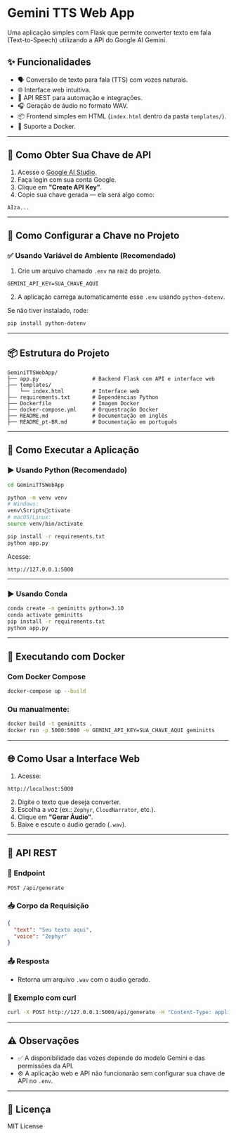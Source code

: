 
# Gemini TTS Web App

Uma aplicação simples com Flask que permite converter texto em fala (Text-to-Speech) utilizando a API do Google AI Gemini.

## ✨ Funcionalidades

- 🗣️ Conversão de texto para fala (TTS) com vozes naturais.
- 🌐 Interface web intuitiva.
- 🔗 API REST para automação e integrações.
- 🎧 Geração de áudio no formato WAV.
- 📦 Frontend simples em HTML (`index.html` dentro da pasta `templates/`).
- 🐳 Suporte a Docker.

---

## 🔑 Como Obter Sua Chave de API

1. Acesse o [Google AI Studio](https://aistudio.google.com/apikey).
2. Faça login com sua conta Google.
3. Clique em **"Create API Key"**.
4. Copie sua chave gerada — ela será algo como:

```
AIza...
```

---

## 🔐 Como Configurar a Chave no Projeto

### ✅ Usando Variável de Ambiente (Recomendado)

1. Crie um arquivo chamado `.env` na raiz do projeto.

```env
GEMINI_API_KEY=SUA_CHAVE_AQUI
```

2. A aplicação carrega automaticamente esse `.env` usando `python-dotenv`.

Se não tiver instalado, rode:

```bash
pip install python-dotenv
```

---

## 📦 Estrutura do Projeto

```
GeminiTTSWebApp/
├── app.py                 # Backend Flask com API e interface web
├── templates/
│   └── index.html         # Interface web
├── requirements.txt       # Dependências Python
├── Dockerfile             # Imagem Docker
├── docker-compose.yml     # Orquestração Docker
├── README.md              # Documentação em inglês
├── README_pt-BR.md        # Documentação em português
```

---

## 🚀 Como Executar a Aplicação

### ▶️ Usando Python (Recomendado)

```bash
cd GeminiTTSWebApp

python -m venv venv
# Windows:
venv\Scriptsctivate
# macOS/Linux:
source venv/bin/activate

pip install -r requirements.txt
python app.py
```

Acesse:

```
http://127.0.0.1:5000
```

---

### ▶️ Usando Conda

```bash
conda create -n geminitts python=3.10
conda activate geminitts
pip install -r requirements.txt
python app.py
```

---

## 🐳 Executando com Docker

### Com Docker Compose

```bash
docker-compose up --build
```

### Ou manualmente:

```bash
docker build -t geminitts .
docker run -p 5000:5000 -e GEMINI_API_KEY=SUA_CHAVE_AQUI geminitts
```

---

## 🌐 Como Usar a Interface Web

1. Acesse:

```
http://localhost:5000
```

2. Digite o texto que deseja converter.
3. Escolha a voz (ex.: `Zephyr`, `CloudNarrator`, etc.).
4. Clique em **"Gerar Áudio"**.
5. Baixe e escute o áudio gerado (`.wav`).

---

## 🔗 API REST

### 📮 Endpoint

```
POST /api/generate
```

### 📥 Corpo da Requisição

```json
{
  "text": "Seu texto aqui",
  "voice": "Zephyr"
}
```

### 📤 Resposta

- Retorna um arquivo `.wav` com o áudio gerado.

### 🧪 Exemplo com curl

```bash
curl -X POST http://127.0.0.1:5000/api/generate -H "Content-Type: application/json" -d '{"text":"Olá, bem-vindo ao Gemini TTS Web App","voice":"Zephyr"}' --output output.wav
```

---

## ⚠️ Observações

- ✅ A disponibilidade das vozes depende do modelo Gemini e das permissões da API.
- ⚙️ A aplicação web e API não funcionarão sem configurar sua chave de API no `.env`.

---

## 📜 Licença

MIT License
